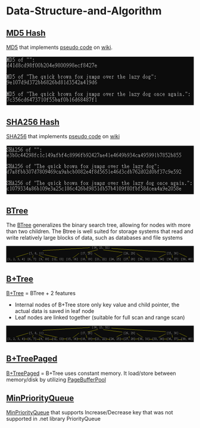 
# Data-Structure-and-Algorithm

## [MD5 Hash](https://github.com/r96922081/Data-Structure-and-Algorithm/blob/main/DSA_C/md5.c)

[MD5](https://github.com/r96922081/Data-Structure-and-Algorithm/blob/main/DSA_C/md5.c) that implements [pseudo code](https://r96922081.github.io/DSA/md5_pseudo.png) on [wiki](https://en.wikipedia.org/wiki/MD5). \
\
![enter image description here](https://github.com/r96922081/r96922081.github.io/blob/main/DSA/md5_4.png?raw=true)

## [SHA256 Hash](https://github.com/r96922081/Data-Structure-and-Algorithm/blob/main/DSA_C/sha256.c)

[SHA256](https://github.com/r96922081/Data-Structure-and-Algorithm/blob/main/DSA_C/sha256.c) that implements [pseudo code](https://r96922081.github.io/DSA/sha256_pseudo.png) on [wiki](https://en.wikipedia.org/wiki/SHA-2)\
\
![enter image description here](https://github.com/r96922081/r96922081.github.io/blob/main/DSA/sha256_3.png?raw=true)

## [BTree](https://github.com/r96922081/Data-Structure-and-Algorithm/blob/main/DSA_C%23/BTree/BTree.cs)
The [BTree](https://github.com/r96922081/Data-Structure-and-Algorithm/blob/main/DSA_C%23/BTree/BTree.cs) generalizes the binary search tree, allowing for nodes with more than two children.
The Btree is well suited for storage systems that read and write relatively large blocks of data, 
such as databases and file systems

![enter image description here](https://github.com/r96922081/r96922081.github.io/blob/main/DSA/btree.png?raw=true)

## [B+Tree](https://github.com/r96922081/Data-Structure-and-Algorithm/blob/main/DSA_C%23/BTree/B%2BTree.cs)
[B+Tree](https://github.com/r96922081/Data-Structure-and-Algorithm/blob/main/DSA_C%23/BTree/B%2BTree.cs) = BTree + 2 features

 - Internal nodes of B+Tree store only key value and child pointer, the actual data is saved in leaf node
 - Leaf nodes are linked together (suitable for full scan and range scan)

![enter image description here](https://github.com/r96922081/r96922081.github.io/blob/main/DSA/b+tree.png?raw=true)

## [B+TreePaged](https://github.com/r96922081/Data-Structure-and-Algorithm/blob/main/DSA_C%23/BTree/B%2BTreePaged.cs)

[B+TreePaged](https://github.com/r96922081/Data-Structure-and-Algorithm/blob/main/DSA_C%23/BTree/B%2BTreePaged.cs) = B+Tree uses constant memory.  It load/store between memory/disk by utilizing [PageBufferPool](https://github.com/r96922081/Data-Structure-and-Algorithm/blob/main/DSA_C%23/PageBufferPool/PageBufferPool.cs)


## [MinPriorityQueue](https://github.com/r96922081/Data-Structure-and-Algorithm/blob/main/DSA_C%23/MinPriorityQueue/MinPriorityQueue.cs)

[MinPriorityQueue](https://github.com/r96922081/Data-Structure-and-Algorithm/blob/main/DSA_C%23/MinPriorityQueue/MinPriorityQueue.cs) that supports Increase/Decrease key that was not supported in .net library PriorityQueue
